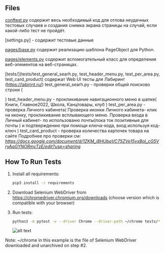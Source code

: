 
Files
-----

[conftest.py](conftest.py) содержит весь необходимый код для отлова неудачных тестовых случаев и создания снимка экрана
страницы на случай, если какой-либо тест не пройдёт.

[settings.py] - содержит тестовые данные

[pages/base.py](pages/base.py) содержит реализацию шаблона PageObject для Python.

[pages/elements.py](pages/elements.py) содержит вспомогательный класс для определения веб-элементов на веб-страницах.

[tests/](tests/test_general_searh.py, test_header_menu.py, test_per_area.py, test_card_product)
 содержат Web UI тесты для Лабиринт (https://labirint.ru/)
test_general_searh.py  - проверки общей поисково строки (

)
test_header_menu.py - прокликивание навигационного меню в шапке(
Книги, Главное2022, Школа, Канцтовары, клуб
)
test_per_area.py - проверка Личного кабинета(
Проверка иконки Личного кабинета- клик на иконку, прокликивание  всплывающего меню.
Проверка входа в Личный кабинет- по  использованю почты(пока ток позитивные для почты ) и подтверждению при помощи
ключа-кода, вход используя код-ключ
)
test_card_product - проверка количества карточек товара на сайте
Подробнее про проверки см:
 _https://docs.google.com/document/d/1ZKM_i8HUbqVC75ZVe15vxBol_cG5VryAaGYNORmcTzE/edit?usp=sharing_ 


How To Run Tests
----------------

1) Install all requirements:

    ```bash
    pip3 install -r requirements
    ```

2) Download Selenium WebDriver from https://chromedriver.chromium.org/downloads (choose version which is compatible with your browser)

3) Run tests:

    ```bash
    python3 -m pytest -v --driver Chrome --driver-path ~/chrome tests/*
    ```

   ![alt text](example.png)

Note:
~/chrome in this example is the file of Selenium WebDriver downloaded and unarchived on step #2.
